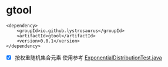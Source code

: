 # gtool

```maven
<dependency>
    <groupId>io.github.lystrosaurus</groupId>
    <artifactId>gtool</artifactId>
    <version>0.0.1</version>
</dependency>
```

- [x] 按权重随机集合元素
  使用参考 [ExponentialDistributionTest.java](src/test/java/io/github/lystrosaurus/ExponentialDistributionTests.java)
